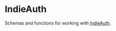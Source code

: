 # IndieAuth

Schemas and functions for working with [IndieAuth](https://indieauth.spec.indieweb.org/).

